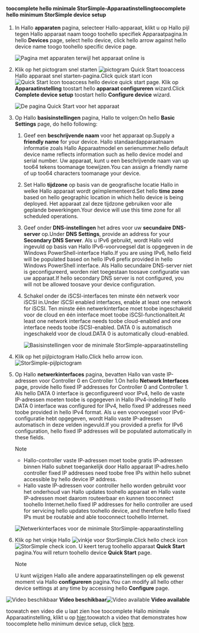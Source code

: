 <!--author=alkohli last changed: 9/17/15-->

#### <a name="toocomplete-hello-minimum-storsimple-device-setup"></a><span data-ttu-id="bebf8-101">toocomplete hello minimale StorSimple-Apparaatinstelling</span><span class="sxs-lookup"><span data-stu-id="bebf8-101">toocomplete hello minimum StorSimple device setup</span></span>
1. <span data-ttu-id="bebf8-102">In Hallo **apparaten** pagina, selecteer Hallo-apparaat, klikt u op Hallo pijl tegen Hallo apparaat naam toogo toohello specifiek Apparaatpagina.</span><span class="sxs-lookup"><span data-stu-id="bebf8-102">In hello **Devices** page, select hello device, click hello arrow against hello device name toogo toohello specific device page.</span></span> 
   
    ![Pagina met apparaten terwijl het apparaat online is](./media/storsimple-complete-minimum-device-setup/HCS_DevicesPageM-include.png) 
2. <span data-ttu-id="bebf8-104">Klik op het pictogram snel starten ![pictogram Quick Start](./media/storsimple-complete-minimum-device-setup/HCS_QuickStartIcon-include.png) tooaccess Hallo apparaat snel starten-pagina.</span><span class="sxs-lookup"><span data-stu-id="bebf8-104">Click quick start icon ![Quick Start Icon](./media/storsimple-complete-minimum-device-setup/HCS_QuickStartIcon-include.png) tooaccess hello device quick start page.</span></span> <span data-ttu-id="bebf8-105">Klik op **Apparaatinstelling** toostart hello **apparaat configureren** wizard.</span><span class="sxs-lookup"><span data-stu-id="bebf8-105">Click **Complete device setup** toostart hello **Configure device** wizard.</span></span>
   
    ![De pagina Quick Start voor het apparaat](./media/storsimple-complete-minimum-device-setup/Device_Quick_Start_page_1M.png)
3. <span data-ttu-id="bebf8-107">Op Hallo **basisinstellingen** pagina, Hallo te volgen:</span><span class="sxs-lookup"><span data-stu-id="bebf8-107">On hello **Basic Settings** page, do hello following:</span></span>
   
   1. <span data-ttu-id="bebf8-108">Geef een **beschrijvende naam** voor het apparaat op.</span><span class="sxs-lookup"><span data-stu-id="bebf8-108">Supply a **friendly name** for your device.</span></span> <span data-ttu-id="bebf8-109">Hallo standaardapparaatnaam informatie zoals Hallo Apparaatmodel en serienummer.</span><span class="sxs-lookup"><span data-stu-id="bebf8-109">hello default device name reflects information such as hello device model and serial number.</span></span> <span data-ttu-id="bebf8-110">Uw apparaat, kunt u een beschrijvende naam van up too64 tekens toomanage toewijzen.</span><span class="sxs-lookup"><span data-stu-id="bebf8-110">You can assign a friendly name of up too64 characters toomanage your device.</span></span>
   2. <span data-ttu-id="bebf8-111">Set Hallo **tijdzone** op basis van de geografische locatie Hallo in welke Hallo apparaat wordt geïmplementeerd.</span><span class="sxs-lookup"><span data-stu-id="bebf8-111">Set hello **time zone** based on hello geographic location in which hello device is being deployed.</span></span> <span data-ttu-id="bebf8-112">Het apparaat zal deze tijdzone gebruiken voor alle geplande bewerkingen.</span><span class="sxs-lookup"><span data-stu-id="bebf8-112">Your device will use this time zone for all scheduled operations.</span></span>
   3. <span data-ttu-id="bebf8-113">Geef onder **DNS-instellingen** het adres voor uw **secundaire DNS-server** op.</span><span class="sxs-lookup"><span data-stu-id="bebf8-113">Under **DNS Settings**, provide an address for your **Secondary DNS Server**.</span></span> <span data-ttu-id="bebf8-114">Als u IPv6 gebruikt, wordt Hallo veld ingevuld op basis van Hallo IPv6-voorvoegsel dat is opgegeven in de Windows PowerShell-interface Hallo.</span><span class="sxs-lookup"><span data-stu-id="bebf8-114">If you are using IPv6, hello field will be populated based on hello IPv6 prefix provided in hello Windows PowerShell interface.</span></span> 
      <span data-ttu-id="bebf8-115">Als Hallo secundaire DNS-server niet is geconfigureerd, worden niet toegestaan toosave configuratie van uw apparaat.</span><span class="sxs-lookup"><span data-stu-id="bebf8-115">If hello secondary DNS server is not configured, you will not be allowed toosave your device configuration.</span></span>
   4. <span data-ttu-id="bebf8-116">Schakel onder de iSCSI-interfaces ten minste één netwerk voor iSCSI in.</span><span class="sxs-lookup"><span data-stu-id="bebf8-116">Under iSCSI enabled interfaces, enable at least one network for iSCSI.</span></span> <span data-ttu-id="bebf8-117">Ten minste één netwerkinterface moet toobe ingeschakeld voor de cloud en één interface moet toobe iSCSI-functionaliteit.</span><span class="sxs-lookup"><span data-stu-id="bebf8-117">At least one network interface needs toobe cloud-enabled and one interface needs toobe iSCSI-enabled.</span></span> <span data-ttu-id="bebf8-118">DATA 0 is automatisch ingeschakeld voor de cloud.</span><span class="sxs-lookup"><span data-stu-id="bebf8-118">DATA 0 is automatically cloud-enabled.</span></span>
      
      ![Basisinstellingen voor de minimale StorSimple-apparaatinstelling](./media/storsimple-complete-minimum-device-setup/HCS_MinDeviceSetupBasicSettings1-include.png)
4. <span data-ttu-id="bebf8-120">Klik op het pijlpictogram Hallo.</span><span class="sxs-lookup"><span data-stu-id="bebf8-120">Click hello arrow icon.</span></span> ![StorSimple-pijlpictogram](./media/storsimple-complete-minimum-device-setup/HCS_ArrowIcon-include.png)
5. <span data-ttu-id="bebf8-122">Op Hallo **netwerkinterfaces** pagina, bevatten Hallo van vaste IP-adressen voor Controller 0 en Controller 1.</span><span class="sxs-lookup"><span data-stu-id="bebf8-122">On hello **Network Interfaces** page, provide hello fixed IP addresses for Controller 0 and Controller 1.</span></span> <span data-ttu-id="bebf8-123">Als hello DATA 0 interface is geconfigureerd voor IPv4, hello de vaste IP-adressen moeten toobe is opgegeven in Hallo IPv4-indeling.</span><span class="sxs-lookup"><span data-stu-id="bebf8-123">If hello DATA 0 interface was configured for IPv4, hello fixed IP addresses need toobe provided in hello IPv4 format.</span></span> <span data-ttu-id="bebf8-124">Als u een voorvoegsel voor IPv6-configuratie hebt opgegeven, wordt Hallo vaste IP-adressen automatisch in deze velden ingevuld.</span><span class="sxs-lookup"><span data-stu-id="bebf8-124">If you provided a prefix for IPv6 configuration, hello fixed IP addresses will be populated automatically in these fields.</span></span>

    > [!NOTE] 
    > - <span data-ttu-id="bebf8-125">Hallo-controller vaste IP-adressen moet toobe gratis IP-adressen binnen Hallo subnet toegankelijk door Hallo apparaat IP-adres.</span><span class="sxs-lookup"><span data-stu-id="bebf8-125">hello controller fixed IP addresses need toobe free IPs within hello subnet accessible by hello device IP address.</span></span>
    > - <span data-ttu-id="bebf8-126">Hallo vaste IP-adressen voor controller hello worden gebruikt voor het onderhoud van Hallo updates toohello apparaat en Hallo vaste IP-adressen moet daarom routeerbaar en kunnen tooconnect toohello Internet.</span><span class="sxs-lookup"><span data-stu-id="bebf8-126">hello fixed IP addresses for hello controller are used for servicing hello updates toohello device, and therefore hello fixed IPs must be routable and able tooconnect toohello Internet.</span></span>

    ![Netwerkinterfaces voor de minimale StorSimple-apparaatinstelling](./media/storsimple-complete-minimum-device-setup/HCS_MinDeviceSetupNetworkInterfaces2-include.png)

1. <span data-ttu-id="bebf8-128">Klik op het vinkje Hallo ![vinkje voor StorSimple](./media/storsimple-complete-minimum-device-setup/HCS_CheckIcon-include.png).</span><span class="sxs-lookup"><span data-stu-id="bebf8-128">Click hello check icon ![StorSimple check icon](./media/storsimple-complete-minimum-device-setup/HCS_CheckIcon-include.png).</span></span>
   <span data-ttu-id="bebf8-129">U keert terug toohello apparaat **Quick Start** pagina.</span><span class="sxs-lookup"><span data-stu-id="bebf8-129">You will return toohello device **Quick Start** page.</span></span>
   
   > [!NOTE]
   > <span data-ttu-id="bebf8-130">U kunt wijzigen Hallo alle andere apparaatinstellingen op elk gewenst moment via Hallo **configureren** pagina.</span><span class="sxs-lookup"><span data-stu-id="bebf8-130">You can modify all hello other device settings at any time by accessing hello **Configure** page.</span></span>
   > 
   > 

<span data-ttu-id="bebf8-131">![Video beschikbaar](./media/storsimple-complete-minimum-device-setup/Video_icon.png) **Video beschikbaar**</span><span class="sxs-lookup"><span data-stu-id="bebf8-131">![Video available](./media/storsimple-complete-minimum-device-setup/Video_icon.png) **Video available**</span></span>

<span data-ttu-id="bebf8-132">toowatch een video die u laat zien hoe toocomplete Hallo minimale Apparaatinstelling, klikt u op [hier](https://azure.microsoft.com/documentation/videos/minimum-storsimple-device-setup/).</span><span class="sxs-lookup"><span data-stu-id="bebf8-132">toowatch a video that demonstrates how toocomplete hello minimum device setup, click [here](https://azure.microsoft.com/documentation/videos/minimum-storsimple-device-setup/).</span></span>

